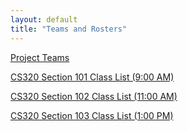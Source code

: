 ```yaml
---
layout: default
title: "Teams and Rosters"
---
```


[Project Teams](CS320_ProjectTeams_Spring2017.pdf)

[CS320 Section 101 Class List (9:00 AM)](CS320_101_sp17_Class_List.pdf)

[CS320 Section 102 Class List (11:00 AM)](CS320_102_sp17_Class_List.pdf)

[CS320 Section 103 Class List (1:00 PM)](CS320_103_sp17_Class_List.pdf)
